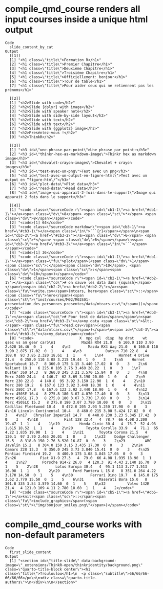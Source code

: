 # compile_qmd_course renders all input courses inside a unique html output

    Code
      slide_content_by_cat
    Output
      [[1]]
      [1] "<h1 class=\"title\">Formation R</h1>"                                      
      [2] "<h1 class=\"title\">Premier Chapitre</h1>"                                 
      [3] "<h1 class=\"title\">Deuxième Chapitre</h1>"                                
      [4] "<h1 class=\"title\">Troisième Chapitre</h1>"                               
      [5] "<h1 class=\"title\">Officiellement: bonjour</h1>"                          
      [6] "<h1 class=\"title\">Tour de table</h1>"                                    
      [7] "<h1 class=\"title\">Pour aider ceux qui ne retiennent pas les prénoms</h1>"
      
      [[2]]
      [1] "<h2>Slide with code</h2>"               
      [2] "<h2>Slide {dplyr} with image</h2>"      
      [3] "<h2>Slide with speaker note</h2>"       
      [4] "<h2>Slide with side-by-side layout</h2>"
      [5] "<h2>Slide with text</h2>"               
      [6] "<h2>Slide with text</h2>"               
      [7] "<h2>Slide with {ggplot2} image</h2>"    
      [8] "<h2>Preséntez-vous !</h2>"              
      [9] "<h2>ThinkR</h2>"                        
      
      [[3]]
      [1] "<h3 id=\"une-phrase-par-point\">Une phrase par point:</h3>"                                         
      [2] "<h3 id=\"thinkr-hex-as-markdown-image\">Thinkr hex as markdown image</h3>"                          
      [3] "<h3 id=\"chevalet-crayon-images\">Chevalet + crayon images</h3>"                                    
      [4] "<h3 id=\"test-avec-un-png\">Test avec un png</h3>"                                                  
      [5] "<h3 id=\"test-avec-un-output-en-figure-html\">Test avec un output en “figure-html/”</h3>"           
      [6] "<h3 id=\"plot-data\">Plot data</h3>"                                                                
      [7] "<h3 id=\"read-data\">Read data</h3>"                                                                
      [8] "<h3 id=\"image-qui-apparait-2-fois-dans-le-support\">Image qui apparait 2 fois dans le support</h3>"
      
      [[4]]
      [1] "<code class=\"sourceCode r\"><span id=\"cb1-1\"><a href=\"#cb1-1\"></a><span class=\"dv\">8</span> <span class=\"sc\">*</span> <span class=\"dv\">8</span></span></code>"                                                                                                                                                                                                                                                                                                                                                                                                                                                                                                                                                                                                                                                                                                                                                                                                                                                                                                                                                                                                                                                                                                                                                                                                                                                                                                                                                                                                                                                                                                                                                                                                                                                                                                                                                                                                                                                                                                                                                                                                                                                                                                                                                                                                                                                                                                                                                                                                                                               
      [2] "<code>[1] 64</code>"                                                                                                                                                                                                                                                                                                                                                                                                                                                                                                                                                                                                                                                                                                                                                                                                                                                                                                                                                                                                                                                                                                                                                                                                                                                                                                                                                                                                                                                                                                                                                                                                                                                                                                                                                                                                                                                                                                                                                                                                                                                                                                                                                                                                                                                                                                                                                                                                                                                                                                                                                                                                    
      [3] "<code class=\"sourceCode markdown\"><span id=\"cb3-1\"><a href=\"#cb3-1\"></a><span class=\"in\">```{r}</span></span>\n<span id=\"cb3-2\"><a href=\"#cb3-2\"></a><span class=\"dv\">6</span> <span class=\"sc\">*</span> <span class=\"dv\">6</span></span>\n<span id=\"cb3-3\"><a href=\"#cb3-3\"></a><span class=\"in\">```</span></span></code>"                                                                                                                                                                                                                                                                                                                                                                                                                                                                                                                                                                                                                                                                                                                                                                                                                                                                                                                                                                                                                                                                                                                                                                                                                                                                                                                                                                                                                                                                                                                                                                                                                                                                                                                                                                                                                                                                                                                                                                                                                                                                                                                                                                                                                                                                     
      [4] "<code>[1] 36</code>"                                                                                                                                                                                                                                                                                                                                                                                                                                                                                                                                                                                                                                                                                                                                                                                                                                                                                                                                                                                                                                                                                                                                                                                                                                                                                                                                                                                                                                                                                                                                                                                                                                                                                                                                                                                                                                                                                                                                                                                                                                                                                                                                                                                                                                                                                                                                                                                                                                                                                                                                                                                                    
      [5] "<code class=\"sourceCode r\"><span id=\"cb1-1\"><a href=\"#cb1-1\"></a><span class=\"fu\">plot</span>(<span class=\"dv\">1</span><span class=\"sc\">:</span><span class=\"dv\">10</span>, <span class=\"dv\">1</span><span class=\"sc\">:</span><span class=\"dv\">10</span>)</span></code>"                                                                                                                                                                                                                                                                                                                                                                                                                                                                                                                                                                                                                                                                                                                                                                                                                                                                                                                                                                                                                                                                                                                                                                                                                                                                                                                                                                                                                                                                                                                                                                                                                                                                                                                                                                                                                                                                                                                                                                                                                                                                                                                                                                                                                                                                                                                            
      [6] "<code class=\"sourceCode r\"><span id=\"cb2-1\"><a href=\"#cb2-1\"></a><span class=\"co\"># on sauve les data dans {squash}</span></span>\n<span id=\"cb2-2\"><a href=\"#cb2-2\"></a><span class=\"fu\">write.csv</span>(mtcars, here<span class=\"sc\">::</span><span class=\"fu\">here</span>(<span class=\"st\">\"inst/courses/M02/M02S01-presentation_des_personnes_presentes/data/mtcars.csv\"</span>))</span></code>"                                                                                                                                                                                                                                                                                                                                                                                                                                                                                                                                                                                                                                                                                                                                                                                                                                                                                                                                                                                                                                                                                                                                                                                                                                                                                                                                                                                                                                                                                                                                                                                                                                                                                                                                                                                                                                                                                                                                                                                                                                                                                                                                                                                             
      [7] "<code class=\"sourceCode r\"><span id=\"cb3-1\"><a href=\"#cb3-1\"></a><span class=\"co\"># Pour test de data</span></span>\n<span id=\"cb3-2\"><a href=\"#cb3-2\"></a>my_data <span class=\"ot\">&lt;-</span> <span class=\"fu\">read.csv</span>(<span class=\"st\">\"data/mtcars.csv\"</span>)</span>\n<span id=\"cb3-3\"><a href=\"#cb3-3\"></a>my_data</span></code>"                                                                                                                                                                                                                                                                                                                                                                                                                                                                                                                                                                                                                                                                                                                                                                                                                                                                                                                                                                                                                                                                                                                                                                                                                                                                                                                                                                                                                                                                                                                                                                                                                                                                                                                                                                                                                                                                                                                                                                                                                                                                                                                                                                                                                                               
      [8] "<code>                     X  mpg cyl  disp  hp drat    wt  qsec vs am gear carb\n1            Mazda RX4 21.0   6 160.0 110 3.90 2.620 16.46  0  1    4    4\n2        Mazda RX4 Wag 21.0   6 160.0 110 3.90 2.875 17.02  0  1    4    4\n3           Datsun 710 22.8   4 108.0  93 3.85 2.320 18.61  1  1    4    1\n4       Hornet 4 Drive 21.4   6 258.0 110 3.08 3.215 19.44  1  0    3    1\n5    Hornet Sportabout 18.7   8 360.0 175 3.15 3.440 17.02  0  0    3    2\n6              Valiant 18.1   6 225.0 105 2.76 3.460 20.22  1  0    3    1\n7           Duster 360 14.3   8 360.0 245 3.21 3.570 15.84  0  0    3    4\n8            Merc 240D 24.4   4 146.7  62 3.69 3.190 20.00  1  0    4    2\n9             Merc 230 22.8   4 140.8  95 3.92 3.150 22.90  1  0    4    2\n10            Merc 280 19.2   6 167.6 123 3.92 3.440 18.30  1  0    4    4\n11           Merc 280C 17.8   6 167.6 123 3.92 3.440 18.90  1  0    4    4\n12          Merc 450SE 16.4   8 275.8 180 3.07 4.070 17.40  0  0    3    3\n13          Merc 450SL 17.3   8 275.8 180 3.07 3.730 17.60  0  0    3    3\n14         Merc 450SLC 15.2   8 275.8 180 3.07 3.780 18.00  0  0    3    3\n15  Cadillac Fleetwood 10.4   8 472.0 205 2.93 5.250 17.98  0  0    3    4\n16 Lincoln Continental 10.4   8 460.0 215 3.00 5.424 17.82  0  0    3    4\n17   Chrysler Imperial 14.7   8 440.0 230 3.23 5.345 17.42  0  0    3    4\n18            Fiat 128 32.4   4  78.7  66 4.08 2.200 19.47  1  1    4    1\n19         Honda Civic 30.4   4  75.7  52 4.93 1.615 18.52  1  1    4    2\n20      Toyota Corolla 33.9   4  71.1  65 4.22 1.835 19.90  1  1    4    1\n21       Toyota Corona 21.5   4 120.1  97 3.70 2.465 20.01  1  0    3    1\n22    Dodge Challenger 15.5   8 318.0 150 2.76 3.520 16.87  0  0    3    2\n23         AMC Javelin 15.2   8 304.0 150 3.15 3.435 17.30  0  0    3    2\n24          Camaro Z28 13.3   8 350.0 245 3.73 3.840 15.41  0  0    3    4\n25    Pontiac Firebird 19.2   8 400.0 175 3.08 3.845 17.05  0  0    3    2\n26           Fiat X1-9 27.3   4  79.0  66 4.08 1.935 18.90  1  1    4    1\n27       Porsche 914-2 26.0   4 120.3  91 4.43 2.140 16.70  0  1    5    2\n28        Lotus Europa 30.4   4  95.1 113 3.77 1.513 16.90  1  1    5    2\n29      Ford Pantera L 15.8   8 351.0 264 4.22 3.170 14.50  0  1    5    4\n30        Ferrari Dino 19.7   6 145.0 175 3.62 2.770 15.50  0  1    5    6\n31       Maserati Bora 15.0   8 301.0 335 3.54 3.570 14.60  0  1    5    8\n32          Volvo 142E 21.4   4 121.0 109 4.11 2.780 18.60  1  1    4    2</code>"
      [9] "<code class=\"sourceCode r\"><span id=\"cb5-1\"><a href=\"#cb5-1\"></a>knitr<span class=\"sc\">::</span><span class=\"fu\">include_graphics</span>(<span class=\"st\">\"img/bonjour_smiley.png\"</span>)</span></code>"                                                                                                                                                                                                                                                                                                                                                                                                                                                                                                                                                                                                                                                                                                                                                                                                                                                                                                                                                                                                                                                                                                                                                                                                                                                                                                                                                                                                                                                                                                                                                                                                                                                                                                                                                                                                                                                                                                                                                                                                                                                                                                                                                                                                                                                                                                                                                                                                 
      

# compile_qmd_course works with non-default parameters

    Code
      first_slide_content
    Output
      [1] "<section id=\"title-slide\" data-background-image=\"_extensions/ThinkR-open/thinkridentity/background.png\" class=\"quarto-title-block center\"><h1 class=\"title\">Trouloulou</h1>\n  <p class=\"subtitle\">66/66/66-66/66/66</p>\n\n<div class=\"quarto-title-authors\">\n</div>\n\n</section>"

